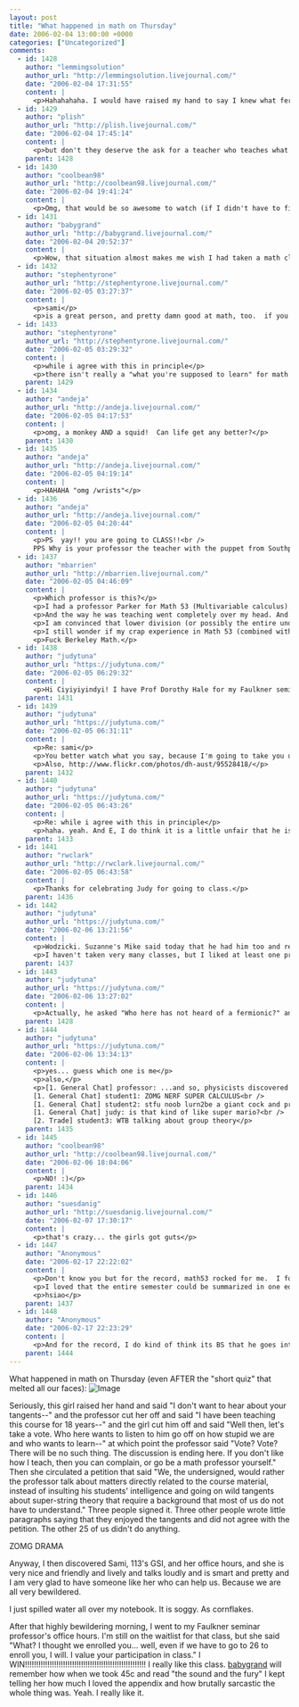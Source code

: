 ```yaml
---
layout: post
title: "What happened in math on Thursday"
date: 2006-02-04 13:00:00 +0000
categories: ["Uncategorized"]
comments:
  - id: 1428
    author: "lemmingsolution"
    author_url: "http://lemmingsolution.livejournal.com/"
    date: "2006-02-04 17:31:55"
    content: |
      <p>Hahahahaha. I would have raised my hand to say I knew what fermionic was, even though I don't. I hate how self-righteous some people are. And I'm talking here about the students more than the prof. A PETITION!??!?! Sorry dude, College isn't a democracy. It's kind of like when my students vote. "How many people think Ms. Sindorf is a bad teacher?" And they raise their hands. Oh? Really? You do? Well I guess I'll let you come up here then instead. HAHAHAHAHAHAHA SUCKAS! </p>
  - id: 1429
    author: "plish"
    author_url: "http://plish.livejournal.com/"
    date: "2006-02-04 17:45:14"
    content: |
      <p>but don't they deserve the ask for a teacher who teaches what they are supposed to learn.  college is not a democracy, sure, but it is a trade of goods and services.  money for knowledge.  if they're not getting the appropriate knowledge then they can complain.</p>
    parent: 1428
  - id: 1430
    author: "coolbean98"
    author_url: "http://coolbean98.livejournal.com/"
    date: "2006-02-04 19:41:24"
    content: |
      <p>Omg, that would be so awesome to watch (if I didn't have to finish the course)!</p>
  - id: 1431
    author: "babygrand"
    author_url: "http://babygrand.livejournal.com/"
    date: "2006-02-04 20:52:37"
    content: |
      <p>Wow, that situation almost makes me wish I had taken a math class at Berkeley! =) I hated 45C. Our professor was horrible. I'm so thankful I never had to take another class with her. Abel? Who is your professor for the Faulkner seminar? I miss English classes but I must admit that Public Health classes are pretty awesome too. Anything would be compared to MCB. </p>
  - id: 1432
    author: "stephentyrone"
    author_url: "http://stephentyrone.livejournal.com/"
    date: "2006-02-05 03:27:37"
    content: |
      <p>sami</p>
      <p>is a great person, and pretty damn good at math, too.  if you get sick of bugging her, feel free to bug me with questions.</p>
  - id: 1433
    author: "stephentyrone"
    author_url: "http://stephentyrone.livejournal.com/"
    date: "2006-02-05 03:29:32"
    content: |
      <p>while i agree with this in principle</p>
      <p>there isn't really a "what you're supposed to learn" for math 113, anymore than there's a "what you're supposed to learn" for a seminar on poetry of 1920's england.  it's up to the professor to feel out what the class is interested in (and fail miserably at that task, evidently)</p>
    parent: 1429
  - id: 1434
    author: "andeja"
    author_url: "http://andeja.livejournal.com/"
    date: "2006-02-05 04:17:53"
    content: |
      <p>omg, a monkey AND a squid!  Can life get any better?</p>
    parent: 1430
  - id: 1435
    author: "andeja"
    author_url: "http://andeja.livejournal.com/"
    date: "2006-02-05 04:19:14"
    content: |
      <p>HAHAHA "omg /wrists"</p>
  - id: 1436
    author: "andeja"
    author_url: "http://andeja.livejournal.com/"
    date: "2006-02-05 04:20:44"
    content: |
      <p>PS  yay!! you are going to CLASS!!<br />
      PPS Why is your professor the teacher with the puppet from Southpark?</p>
  - id: 1437
    author: "mbarrien"
    author_url: "http://mbarrien.livejournal.com/"
    date: "2006-02-05 04:46:09"
    content: |
      <p>Which professor is this?</p>
      <p>I had a professor Parker for Math 53 (Multivariable calculus). He preferred to talk about politics in lecture. I was in his class during the middle of the Monica Lewinsky scandal, and in one of the few lectures I did attend, he was handing out a handwritten diatribe against Special Prosecutor Ken Starr.</p>
      <p>And the way he was teaching went completely over my head. And I had a TA who had such a thick Asian accent that I couldn't understand him. For all I know, he wasn't actually speaking English.</p>
      <p>I am convinced that lower division (or possibly the entire undergrad) math classes at Berkeley are completely shit. I have NEVER heard of anyone with a good experience in lower div math, and the only nuts I've ever heard of being happy with our math department were math majors (Peter and Ari from P5).</p>
      <p>I still wonder if my crap experience in Math 53 (combined with a professor with the most impossible tests ever in Physics 7A-C) is what forever doomed me to be unable to do analog EE.</p>
      <p>Fuck Berkeley Math.</p>
  - id: 1438
    author: "judytuna"
    author_url: "https://judytuna.com/"
    date: "2006-02-05 06:29:32"
    content: |
      <p>Hi Ciyiyiyindyi! I have Prof Dorothy Hale for my Faulkner seminar. I love her. I just want to sit there and listen to her talk. Yah, whenever our 45c professor opened her mouth, my eyes glazed over and my ears bottled up... hahaha. I have Naiman for my Nobokov class (it's cross listed with slavic, so maybe he's a professor for that dept?) and I really like him too. I'm so easily excitable. I get as excited about my classes as I do about winning games in Arathi Basin. And therein lie all my problems.</p>
    parent: 1431
  - id: 1439
    author: "judytuna"
    author_url: "https://judytuna.com/"
    date: "2006-02-05 06:31:11"
    content: |
      <p>Re: sami</p>
      <p>You better watch what you say, because I'm going to take you up on that.</p>
      <p>Also, http://www.flickr.com/photos/dh-aust/95528418/</p>
    parent: 1432
  - id: 1440
    author: "judytuna"
    author_url: "https://judytuna.com/"
    date: "2006-02-05 06:43:26"
    content: |
      <p>Re: while i agree with this in principle</p>
      <p>haha. yeah. And E, I do think it is a little unfair that he is using class time to talk about what could be considered "extra stuff," making it so we have to go to office hours if we have problems with the material, when it should ostensibly be the other way around. Though I have to admit I really kind of like his tangents in a masochistic kind of way. And I guess he argues that he IS teaching the course material, it's his role to "excite" his students about the concepts and show us about "beautiful" applications, and if we can't follow them, we're stupid. See, he keeps talking about how we are at BERKELEY, and how we should be WAY smarter than the target audience of the textbook, because textbook writers like everyone in America are motivated purely by money so they write them to the lowest common denominator ... and he demands to know things like "when was the first time you heard of sine and cosine and tangents?" and when we say "13? 14? 15?" he says "SO LATE??? You guys in america... so behind... really, by the time I was 15, I had already mastered all of the concepts in THIS CLASS" ... Well ... Once you realize he is mostly kidding, or that's just the way he talks, then he becomes a lot more bearable. Or something.</p>
    parent: 1433
  - id: 1441
    author: "rwclark"
    author_url: "http://rwclark.livejournal.com/"
    date: "2006-02-05 06:43:58"
    content: |
      <p>Thanks for celebrating Judy for going to class.</p>
    parent: 1436
  - id: 1442
    author: "judytuna"
    author_url: "https://judytuna.com/"
    date: "2006-02-06 13:21:56"
    content: |
      <p>Wodzicki. Suzanne's Mike said today that he had him too and remembered the tangent thing</p>
      <p>I haven't taken very many classes, but I liked at least one professor, and since I took 55 over a summer I had a GSI as the class instructor and he was really incredibly good. So I guess that was a "good experience" (also my TA for 54 was really hot. He looked like David Duchonvy and Noah Wyle) that you have now heard of someone having. Not that they actually WERE "good" experiences since the best I've been able to manage was a lone B, but that's my own fault or something.</p>
    parent: 1437
  - id: 1443
    author: "judytuna"
    author_url: "https://judytuna.com/"
    date: "2006-02-06 13:27:02"
    content: |
      <p>Actually, he asked "Who here has not heard of a fermionic?" and out of sheer ... I dunno, disrespect? indignance?, I raised my hand really high, and there was a smattering of hands across the room too. Just to see what he'd say. And we were rewarded with something about the new illiteracy of America and how it is impossible and dismaying that so many of us don't know this stuff becuase it's all over popular science and magazines and the news and I wanted to laugh but I didn't. And then he talked about how he was only trying to lighten up the class because he could see that "some of you look really stung by that test."</p>
    parent: 1428
  - id: 1444
    author: "judytuna"
    author_url: "https://judytuna.com/"
    date: "2006-02-06 13:34:13"
    content: |
      <p>yes... guess which one is me</p>
      <p>also,</p>
      <p>[1. General Chat] professor: ...and so, physicists discovered these theories, and then it was absorbed into mathematics, and thus was created "super mathematics," and you have "super calculus" and such--<br />
      [1. General Chat] student1: ZOMG NERF SUPER CALCULUS<br />
      [1. General Chat] student2: stfu noob lurn2be a giant cock and pretend like you know super string theory already<br />
      [1. General Chat] judy: is that kind of like super mario?<br />
      [2. Trade] student3: WTB talking about group theory</p>
    parent: 1435
  - id: 1445
    author: "coolbean98"
    author_url: "http://coolbean98.livejournal.com/"
    date: "2006-02-06 18:04:06"
    content: |
      <p>NO! :)</p>
    parent: 1434
  - id: 1446
    author: "suesdanig"
    author_url: "http://suesdanig.livejournal.com/"
    date: "2006-02-07 17:30:17"
    content: |
      <p>that's crazy... the girls got guts</p>
  - id: 1447
    author: "Anonymous"
    date: "2006-02-17 22:22:02"
    content: |
      <p>Don't know you but for the record, math53 rocked for me.  I forgot who I had but my TA was this lanky British dude who really went the extra mile to get us to understand how to use differential forms.  </p>
      <p>I loved that the entire semester could be summarized in one equation.  Very nice.</p>
      <p>hsiao</p>
    parent: 1437
  - id: 1448
    author: "Anonymous"
    date: "2006-02-17 22:23:29"
    content: |
      <p>And for the record, I do kind of think its BS that he goes into random tangents not related to math113.  I think the reason why he does that is because he thinks the class is too hopeless to teach at the level he expects to.  </p>
    parent: 1444
---
```


What happened in math on Thursday (even AFTER the "short quiz" that melted all our faces):
![Image](http://www.ocf.berkeley.edu/~judytuna/img/mathwtf.jpg)

Seriously, this girl raised her hand and said "I don't want to hear about your tangents--" and the professor cut her off and said "I have been teaching this course for 18 years--" and the girl cut him off and said "Well then, let's take a vote. Who here wants to listen to him go off on how stupid we are and who wants to learn--" at which point the professor said "Vote? Vote? There will be no such thing. The discussion is ending here. If you don't like how I teach, then you can complain, or go be a math professor yourself." Then she circulated a petition that said "We, the undersigned, would rather the professor talk about matters directly related to the course material, instead of insulting his students' intelligence and going on wild tangents about super-string theory that require a background that most of us do not have to understand." Three people signed it. Three other people wrote little paragraphs saying that they enjoyed the tangents and did not agree with the petition. The other 25 of us didn't do anything.

ZOMG DRAMA

Anyway, I then discovered Sami, 113's GSI, and her office hours, and she is very nice and friendly and lively and talks loudly and is smart and pretty and I am very glad to have someone like her who can help us. Because we are all very bewildered.

I just spilled water all over my notebook. It is soggy. As cornflakes.

After that highly bewildering morning, I went to my Faulkner seminar professor's office hours. I'm still on the waitlist for that class, but she said "What? I thought we enrolled you... well, even if we have to go to 26 to enroll you, I will. I value your participation in class." I WIN!!!!!!!!!!!!!!!!!!!!!!!!!!!!!!!!!!!!!!!!!!!!!!!!!!!!!! I really like this class. [babygrand](http://babygrand.livejournal.com/) will remember how when we took 45c and read "the sound and the fury" I kept telling her how much I loved the appendix and how brutally sarcastic the whole thing was. Yeah. I really like it.